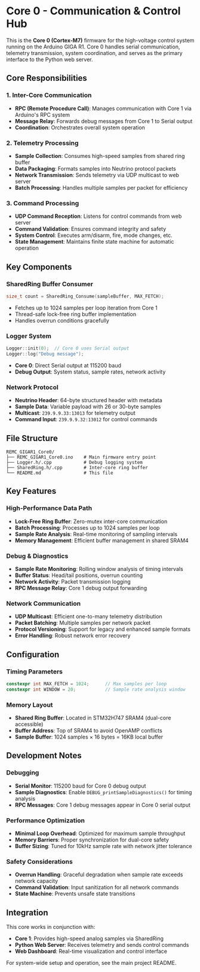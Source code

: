 # Core 0 - Communication & Control Hub

This is the **Core 0 (Cortex-M7)** firmware for the high-voltage control system running on the Arduino GIGA R1. Core 0 handles serial communication, telemetry transmission, system coordination, and serves as the primary interface to the Python web server.

## Core Responsibilities

### 1. **Inter-Core Communication**
- **RPC (Remote Procedure Call)**: Manages communication with Core 1 via Arduino's RPC system
- **Message Relay**: Forwards debug messages from Core 1 to Serial output
- **Coordination**: Orchestrates overall system operation

### 2. **Telemetry Processing**
- **Sample Collection**: Consumes high-speed samples from shared ring buffer
- **Data Packaging**: Formats samples into Neutrino protocol packets
- **Network Transmission**: Sends telemetry via UDP multicast to web server
- **Batch Processing**: Handles multiple samples per packet for efficiency

### 3. **Command Processing**
- **UDP Command Reception**: Listens for control commands from web server
- **Command Validation**: Ensures command integrity and safety
- **System Control**: Executes arm/disarm, fire, mode changes, etc.
- **State Management**: Maintains finite state machine for automatic operation

## Key Components

### SharedRing Buffer Consumer
```cpp
size_t count = SharedRing_Consume(sampleBuffer, MAX_FETCH);
```
- Fetches up to 1024 samples per loop iteration from Core 1
- Thread-safe lock-free ring buffer implementation
- Handles overrun conditions gracefully

### Logger System
```cpp
Logger::init(0);  // Core 0 uses Serial output
Logger::log("Debug message");
```
- **Core 0**: Direct Serial output at 115200 baud
- **Debug Output**: System status, sample rates, network activity

### Network Protocol
- **Neutrino Header**: 64-byte structured header with metadata
- **Sample Data**: Variable payload with 26 or 30-byte samples
- **Multicast**: `239.9.9.33:13013` for telemetry output
- **Command Input**: `239.9.9.32:13012` for control commands

## File Structure

```
REMC_GIGAR1_Core0/
├── REMC_GIGAR1_Core0.ino    # Main firmware entry point
├── Logger.h/.cpp            # Debug logging system
├── SharedRing.h/.cpp        # Inter-core ring buffer
└── README.md                # This file
```

## Key Features

### High-Performance Data Path
- **Lock-Free Ring Buffer**: Zero-mutex inter-core communication
- **Batch Processing**: Processes up to 1024 samples per loop
- **Sample Rate Analysis**: Real-time monitoring of sampling intervals
- **Memory Management**: Efficient buffer management in shared SRAM4

### Debug & Diagnostics
- **Sample Rate Monitoring**: Rolling window analysis of timing intervals
- **Buffer Status**: Head/tail positions, overrun counting
- **Network Activity**: Packet transmission logging
- **RPC Message Relay**: Core 1 debug output forwarding

### Network Communication
- **UDP Multicast**: Efficient one-to-many telemetry distribution
- **Packet Batching**: Multiple samples per network packet
- **Protocol Versioning**: Support for legacy and enhanced sample formats
- **Error Handling**: Robust network error recovery

## Configuration

### Timing Parameters
```cpp
constexpr int MAX_FETCH = 1024;      // Max samples per loop
constexpr int WINDOW = 20;           // Sample rate analysis window
```

### Memory Layout
- **Shared Ring Buffer**: Located in STM32H747 SRAM4 (dual-core accessible)
- **Buffer Address**: Top of SRAM4 to avoid OpenAMP conflicts
- **Sample Buffer**: 1024 samples × 16 bytes = 16KB local buffer

## Development Notes

### Debugging
- **Serial Monitor**: 115200 baud for Core 0 debug output
- **Sample Diagnostics**: Enable `DEBUG_printSampleDiagnostics()` for timing analysis
- **RPC Messages**: Core 1 debug messages appear in Core 0 serial output

### Performance Optimization
- **Minimal Loop Overhead**: Optimized for maximum sample throughput
- **Memory Barriers**: Proper synchronization for dual-core safety
- **Buffer Sizing**: Tuned for 10kHz sample rate with network jitter tolerance

### Safety Considerations
- **Overrun Handling**: Graceful degradation when sample rate exceeds network capacity
- **Command Validation**: Input sanitization for all network commands
- **State Machine**: Prevents unsafe state transitions

## Integration

This core works in conjunction with:
- **Core 1**: Provides high-speed analog samples via SharedRing
- **Python Web Server**: Receives telemetry and sends control commands
- **Web Dashboard**: Real-time visualization and control interface

For system-wide setup and operation, see the main project README.